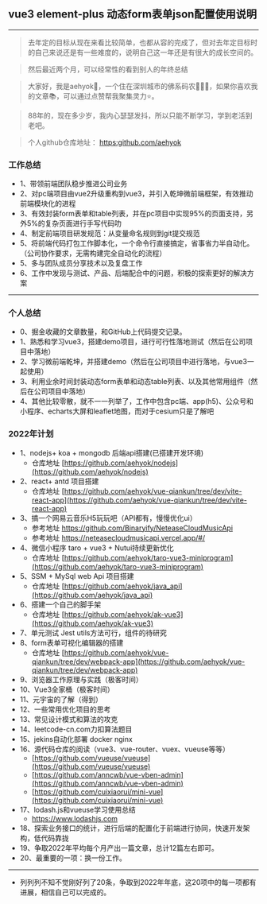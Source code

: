 ## vue3 element-plus 动态form表单json配置使用说明
---
> 去年定的目标从现在来看比较简单，也都从容的完成了，但对去年定目标时的自己来说还是有一些难度的，说明自己这一年还是有很大的成长空间的。

> 然后最近两个月，可以经常性的看到别人的年终总结

> 大家好，我是aehyok🎋，一个住在深圳城市的佛系码农🧚🏻‍♀️，如果你喜欢我的文章📚，可以通过点赞帮我聚集灵力⭐️。

> 88年的，现在多少岁，我内心瑟瑟发抖，所以只能不断学习，学到老活到老吧。

> 个人github仓库地址： [https:github.com/aehyok](https:github.com/aehyok)



### 工作总结

  - 1、带领前端团队稳步推进公司业务
  - 2、对pc端项目由vue2升级重构到vue3，并引入乾坤微前端框架，有效推动前端模块化的进程
  - 3、有效封装form表单和table列表，并在pc项目中实现95%的页面支持，另外5%的复杂页面进行手写代码叻
  - 4、制定前端项目研发规范：从变量命名规则到git提交规范
  - 5、将前端代码打包工作脚本化，一个命令行直接搞定，省事省力半自动化。（公司协作要求，无需构建完全自动化的流程）
  - 5、多与团队成员分享技术以及复盘工作
  - 6、工作中发现与测试、产品、后端配合中的问题，积极的探索更好的解决方案
-------------------
### 个人总结
  - 0、掘金收藏的文章数量，和GitHub上代码提交记录。
  - 1、熟悉和学习vue3，搭建demo项目，进行可行性落地测试（然后在公司项目中落地）
  - 2、学习微前端乾坤，并搭建demo（然后在公司项目中进行落地，与vue3一起使用）
  - 3、利用业余时间封装动态form表单和动态table列表、以及其他常用组件（然后在公司项目中落地）
  - 4、其他比较零散，就不一一列举了，工作中包含pc端、app(h5)、公众号和小程序、echarts大屏和leaflet地图，而对于cesium只是了解吧
### 2022年计划
  - 1、nodejs+ koa + mongodb 后端api搭建(已搭建开发环境)
    - 仓库地址 [https://github.com/aehyok/nodejs](https://github.com/aehyok/nodejs)
  - 2、react+ antd 项目搭建
    - 仓库地址 [https://github.com/aehyok/vue-qiankun/tree/dev/vite-react-app](https://github.com/aehyok/vue-qiankun/tree/dev/vite-react-app)
  - 3、搞一个网易云音乐H5玩玩吧（API都有，慢慢优化ui）
    - 参考地址 https://github.com/Binaryify/NeteaseCloudMusicApi
    - 参考地址 https://neteasecloudmusicapi.vercel.app/#/
  - 4、微信小程序 taro + vue3 + Nutui持续更新优化
    - 仓库地址 [https://github.com/aehyok/taro-vue3-miniprogram](https://github.com/aehyok/taro-vue3-miniprogram)
  - 5、SSM + MySql web Api 项目搭建
    - 仓库地址 [https://github.com/aehyok/java_api](https://github.com/aehyok/java_api)
  - 6、搭建一个自己的脚手架
    - 仓库地址 [https://github.com/aehyok/ak-vue3](https://github.com/aehyok/ak-vue3)
  - 7、单元测试 Jest utils方法可行，组件的待研究
  - 8、form表单可视化编辑器的搭建
    - 仓库地址 [https://github.com/aehyok/vue-qiankun/tree/dev/webpack-app](https://github.com/aehyok/vue-qiankun/tree/dev/webpack-app)
  - 9、浏览器工作原理与实践（极客时间）
  - 10、Vue3全家桶（极客时间）
  - 11、元宇宙的了解（得到）
  - 12、一些常用优化项目的思考
  - 13、常见设计模式和算法的攻克
  - 14、leetcode-cn.com力扣算法题目
  - 15、jekins自动化部署 docker nginx
  - 16、源代码仓库的阅读（vue3、vue-router、vuex、vueuse等等）
    - [https://github.com/vueuse/vueuse](https://github.com/vueuse/vueuse)
    - [https://github.com/anncwb/vue-vben-admin](https://github.com/anncwb/vue-vben-admin)
    - [https://github.com/cuixiaorui/mini-vue](https://github.com/cuixiaorui/mini-vue)
  - 17、lodash.js和vueuse学习使用总结
    - https://www.lodashjs.com
  - 18、探索业务接口的统计，进行后端的配置化于前端进行协同，快速开发架构，低代码靠拢
  - 19、争取2022年平均每个月产出一篇文章，总计12篇左右即可。
  - 20、最重要的一项：换一份工作。
-------------------

  - 列列列不知不觉刚好列了20条，争取到2022年年底，这20项中的每一项都有进展，相信自己可以完成的。
